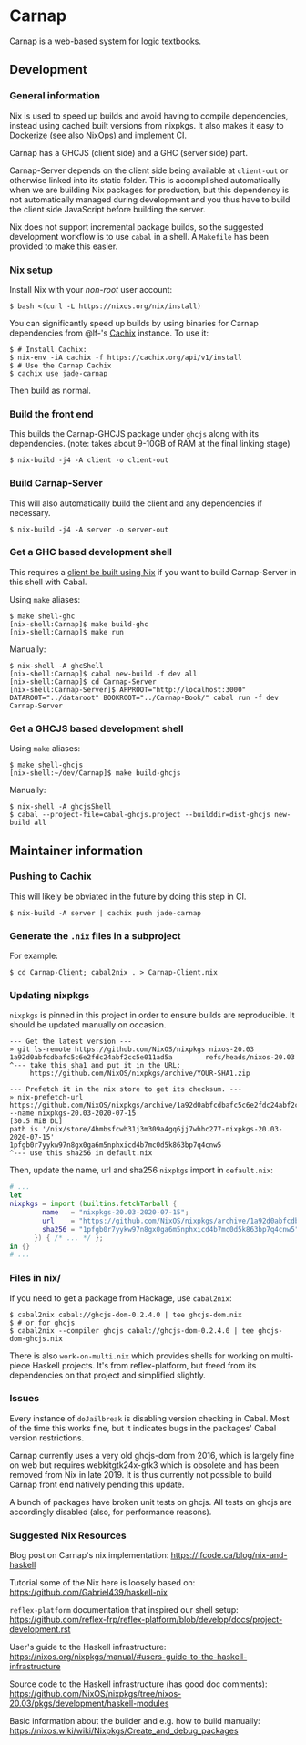 # Carnap

Carnap is a web-based system for logic textbooks.

## Development

### General information

Nix is used to speed up builds and avoid having to compile dependencies,
instead using cached built versions from nixpkgs. It also makes it easy to
[Dockerize](https://nixos.org/nixpkgs/manual/#sec-pkgs-dockerTools) (see also
NixOps) and implement CI.

Carnap has a GHCJS (client side) and a GHC (server side) part.

Carnap-Server depends on the client side being available at `client-out` or
otherwise linked into its static folder.  This is accomplished automatically
when we are building Nix packages for production, but this dependency is not
automatically managed during development and you thus have to build the client
side JavaScript before building the server.

Nix does not support incremental package builds, so the suggested development
workflow is to use `cabal` in a shell. A `Makefile` has been provided to make
this easier.

### Nix setup

Install Nix with your *non-root* user account:

```
$ bash <(curl -L https://nixos.org/nix/install)
```

You can significantly speed up builds by using binaries for Carnap dependencies
from @lf-'s [Cachix](https://cachix.org/) instance. To use it:

```
$ # Install Cachix:
$ nix-env -iA cachix -f https://cachix.org/api/v1/install
$ # Use the Carnap Cachix
$ cachix use jade-carnap
```

Then build as normal.

### Build the front end

This builds the Carnap-GHCJS package under `ghcjs` along with its dependencies.
(note: takes about 9-10GB of RAM at the final linking stage)

```
$ nix-build -j4 -A client -o client-out
```

### Build Carnap-Server

This will also automatically build the client and any dependencies if
necessary.

```
$ nix-build -j4 -A server -o server-out
```

### Get a GHC based development shell

This requires a [client be built using Nix](#Build-the-front-end) if you want
to build Carnap-Server in this shell with Cabal.

Using `make` aliases:

```
$ make shell-ghc
[nix-shell:Carnap]$ make build-ghc
[nix-shell:Carnap]$ make run
```

Manually:

```
$ nix-shell -A ghcShell
[nix-shell:Carnap]$ cabal new-build -f dev all
[nix-shell:Carnap]$ cd Carnap-Server
[nix-shell:Carnap-Server]$ APPROOT="http://localhost:3000" DATAROOT="../dataroot" BOOKROOT="../Carnap-Book/" cabal run -f dev Carnap-Server
```

### Get a GHCJS based development shell

Using `make` aliases:

```
$ make shell-ghcjs
[nix-shell:~/dev/Carnap]$ make build-ghcjs
```

Manually:

```
$ nix-shell -A ghcjsShell
$ cabal --project-file=cabal-ghcjs.project --builddir=dist-ghcjs new-build all
```

## Maintainer information

### Pushing to Cachix

This will likely be obviated in the future by doing this step in CI.

```
$ nix-build -A server | cachix push jade-carnap
```

### Generate the `.nix` files in a subproject

For example:

```
$ cd Carnap-Client; cabal2nix . > Carnap-Client.nix
```

### Updating nixpkgs

`nixpkgs` is pinned in this project in order to ensure builds are reproducible.
It should be updated manually on occasion.

```
--- Get the latest version ---
» git ls-remote https://github.com/NixOS/nixpkgs nixos-20.03
1a92d0abfcdbafc5c6e2fdc24abf2cc5e011ad5a        refs/heads/nixos-20.03
^--- take this sha1 and put it in the URL:
     https://github.com/NixOS/nixpkgs/archive/YOUR-SHA1.zip

--- Prefetch it in the nix store to get its checksum. ---
» nix-prefetch-url https://github.com/NixOS/nixpkgs/archive/1a92d0abfcdbafc5c6e2fdc24abf2cc5e011ad5a.zip --name nixpkgs-20.03-2020-07-15
[30.5 MiB DL]
path is '/nix/store/4hmbsfcwh31j3m309a4gq6jj7whhc277-nixpkgs-20.03-2020-07-15'
1pfgb0r7yykw97n8gx0ga6m5nphxicd4b7mc0d5k863bp7q4cnw5
^--- use this sha256 in default.nix
```

Then, update the name, url and sha256 `nixpkgs` import in `default.nix`:

```nix
# ...
let
nixpkgs = import (builtins.fetchTarball {
        name   = "nixpkgs-20.03-2020-07-15";
        url    = "https://github.com/NixOS/nixpkgs/archive/1a92d0abfcdbafc5c6e2fdc24abf2cc5e011ad5a.zip";
        sha256 = "1pfgb0r7yykw97n8gx0ga6m5nphxicd4b7mc0d5k863bp7q4cnw5";
      }) { /* ... */ };
in {}
# ...

```

### Files in nix/

If you need to get a package from Hackage, use `cabal2nix`:

```
$ cabal2nix cabal://ghcjs-dom-0.2.4.0 | tee ghcjs-dom.nix
$ # or for ghcjs
$ cabal2nix --compiler ghcjs cabal://ghcjs-dom-0.2.4.0 | tee ghcjs-dom-ghcjs.nix
```

There is also `work-on-multi.nix` which provides shells for working on
multi-piece Haskell projects. It's from reflex-platform, but freed from its
dependencies on that project and simplified slightly.

### Issues

Every instance of `doJailbreak` is disabling version checking in Cabal. Most of
the time this works fine, but it indicates bugs in the packages' Cabal
version restrictions.

Carnap currently uses a very old ghcjs-dom from 2016, which is largely fine on
web but requires webkitgtk24x-gtk3 which is obsolete and has been removed from
Nix in late 2019. It is thus currently not possible to build Carnap front end
natively pending this update.

A bunch of packages have broken unit tests on ghcjs. All tests on ghcjs are
accordingly disabled (also, for performance reasons).

### Suggested Nix Resources

Blog post on Carnap's nix implementation: https://lfcode.ca/blog/nix-and-haskell

Tutorial some of the Nix here is loosely based on:
https://github.com/Gabriel439/haskell-nix

`reflex-platform` documentation that inspired our shell setup:
https://github.com/reflex-frp/reflex-platform/blob/develop/docs/project-development.rst

User's guide to the Haskell infrastructure:
https://nixos.org/nixpkgs/manual/#users-guide-to-the-haskell-infrastructure

Source code to the Haskell infrastructure (has good doc comments):
https://github.com/NixOS/nixpkgs/tree/nixos-20.03/pkgs/development/haskell-modules

Basic information about the builder and e.g. how to build manually:
https://nixos.wiki/wiki/Nixpkgs/Create_and_debug_packages


